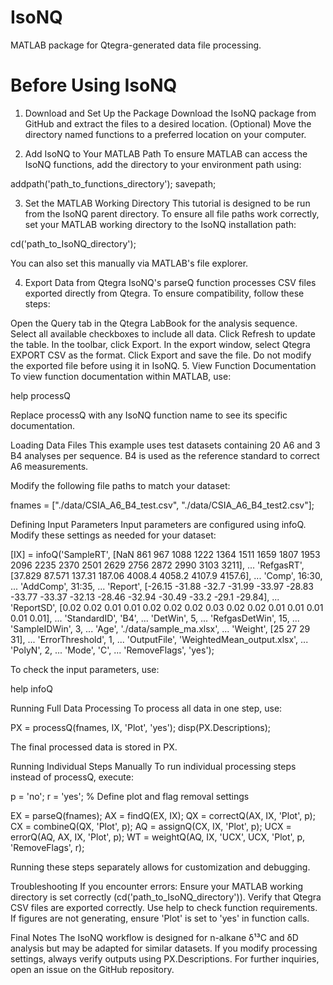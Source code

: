 # IsoNQ
MATLAB package for Qtegra-generated data file processing.

# Before Using IsoNQ
1. Download and Set Up the Package
Download the IsoNQ package from GitHub and extract the files to a desired location.
(Optional) Move the directory named functions to a preferred location on your computer.

2. Add IsoNQ to Your MATLAB Path
To ensure MATLAB can access the IsoNQ functions, add the directory to your environment path using:

addpath('path_to_functions_directory');
savepath;

3. Set the MATLAB Working Directory
This tutorial is designed to be run from the IsoNQ parent directory.
To ensure all file paths work correctly, set your MATLAB working directory to the IsoNQ installation path:

cd('path_to_IsoNQ_directory');

You can also set this manually via MATLAB's file explorer.

4. Export Data from Qtegra
IsoNQ's parseQ function processes CSV files exported directly from Qtegra.
To ensure compatibility, follow these steps:

Open the Query tab in the Qtegra LabBook for the analysis sequence.
Select all available checkboxes to include all data.
Click Refresh to update the table.
In the toolbar, click Export.
In the export window, select Qtegra EXPORT CSV as the format.
Click Export and save the file.
Do not modify the exported file before using it in IsoNQ.
5. View Function Documentation
To view function documentation within MATLAB, use:

help processQ

Replace processQ with any IsoNQ function name to see its specific documentation.

Loading Data Files
This example uses test datasets containing 20 A6 and 3 B4 analyses per sequence.
B4 is used as the reference standard to correct A6 measurements.

Modify the following file paths to match your dataset:

fnames = ["./data/CSIA_A6_B4_test.csv",
          "./data/CSIA_A6_B4_test2.csv"];

Defining Input Parameters
Input parameters are configured using infoQ.
Modify these settings as needed for your dataset:

[IX] = infoQ('SampleRT', [NaN 861 967 1088 1222 1364 1511 1659 1807 1953 2096 2235 2370 2501 2629 2756 2872 2990 3103 3211], ...
             'RefgasRT', [37.829 87.571 137.31 187.06 4008.4 4058.2 4107.9 4157.6], ...
             'Comp', 16:30, ...
             'AddComp', 31:35, ...
             'Report', [-26.15 -31.88 -32.7 -31.99 -33.97 -28.83 -33.77 -33.37 -32.13 -28.46 -32.94 -30.49 -33.2 -29.1 -29.84], ...
             'ReportSD', [0.02 0.02 0.01 0.01 0.02 0.02 0.02 0.03 0.02 0.02 0.01 0.01 0.01 0.01 0.01], ...
             'StandardID', 'B4', ...
             'DetWin', 5, ...
             'RefgasDetWin', 15, ...
             'SampleIDWin', 3, ...
             'Age', './data/sample_ma.xlsx', ...
             'Weight', [25 27 29 31], ...
             'ErrorThreshold', 1, ...
             'OutputFile', 'WeightedMean_output.xlsx', ...
             'PolyN', 2, ...
             'Mode', 'C', ...
             'RemoveFlags', 'yes');

To check the input parameters, use:

help infoQ

Running Full Data Processing
To process all data in one step, use:

PX = processQ(fnames, IX, 'Plot', 'yes');
disp(PX.Descriptions);

The final processed data is stored in PX.

Running Individual Steps Manually
To run individual processing steps instead of processQ, execute:

p = 'no'; r = 'yes';  % Define plot and flag removal settings

EX = parseQ(fnames); 
AX = findQ(EX, IX); 
QX = correctQ(AX, IX, 'Plot', p);
CX = combineQ(QX, 'Plot', p);
AQ = assignQ(CX, IX, 'Plot', p);
UCX = errorQ(AQ, AX, IX, 'Plot', p); 
WT = weightQ(AQ, IX, 'UCX', UCX, 'Plot', p, 'RemoveFlags', r);

Running these steps separately allows for customization and debugging.

Troubleshooting
If you encounter errors:
Ensure your MATLAB working directory is set correctly (cd('path_to_IsoNQ_directory')).
Verify that Qtegra CSV files are exported correctly.
Use help <function> to check function requirements.
If figures are not generating, ensure 'Plot' is set to 'yes' in function calls.

Final Notes
The IsoNQ workflow is designed for n-alkane δ¹³C and δD analysis but may be adapted for similar datasets.
If you modify processing settings, always verify outputs using PX.Descriptions.
For further inquiries, open an issue on the GitHub repository.

